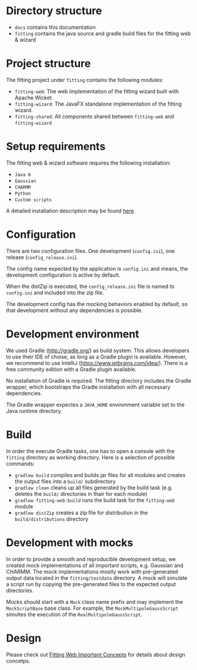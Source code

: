 # Directory structure

- `docs` contains this documentation
- `fitting` contains the java source and gradle build files for the fitting web & wizard

# Project structure

The fitting project under `fitting` contains the following modules:

- `fitting-web`: The web implementation of the fitting wizard built with Apache Wicket.
- `fitting-wizard`: The JavaFX standalone implementation of the fitting wizard.
- `fitting-shared`: All components shared between `fitting-web` and `fitting-wizard`

# Setup requirements

The fitting web & wizard software requires the following installation:

- `Java 8`
- `Gaussian`
- `CHARMM`
- `Python`
- `Custom scripts`  

A detailed installation description may be found [here](Installation.md).

# Configuration

There are two configuration files. One development (`config.ini`), one release (`config_release.ini`).

The config name expected by the application is `config.ini` and means, the development configuration is active by default.

When the distZip is executed, the `config_release.ini` file is named to `config.ini` and included into the zip file.

The development config has the mocking behaviors enabled by default, so that development without any dependencies is possible. 

# Development environment

We used Gradle (http://gradle.org/) as build system. This allows developers to use their IDE of choise, as long as a Gradle plugin is available. However, we recommend to use IntelliJ (https://www.jetbrains.com/idea/). There is a free community edition with a Gradle plugin available.

No installation of Gradle is required. The fitting directory includes the Gradle wrapper, which bootstraps the Gradle installation with all necessary dependencies.

The Gradle wrapper expectes a `JAVA_HOME` environment variable set to the Java runtime directory.

# Build 

In order the execute Gradle tasks, one has to open a console with the `fitting` directory as working directory. Here is a selection of possible commands:

- `gradlew build` compiles and builds jar files for all modules and creates the output files into a `build/` subdirectory
- `gradlew clean` cleans up all files generated by the build task (e.g. deletes the `build/` directories in thair for each module)
- `gradlew fitting-web:build` runs the build task for the `fitting-web` module
- `gradlew distZip` creates a zip file  for distribution in the `build/distributions` directory

# Development with mocks

In order to provide a smooth and reproducible development setup, we created mock implementations of all important scripts, e.g. Gaussian and CHARMM. The mock implementations mostly work with pre-generated output data located in the `fitting/testdata` directory. A mock will simulate a script run by copying the pre-generated files to the expected output directories.

Mocks should start with a `Mock` class name prefix and may implement the `MockScriptBase` base class. For example, the `MockMultipoleGaussScript` simultes the execution of the `RealMultipoleGaussScript`.

# Design 

Please check out [Fitting Web Important Concepts](web_important_concepts.md) for details about design concetps.